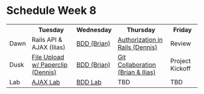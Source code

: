 # Schedule Week 8

<table>
  <tr>
    <th></th>
    <th>Tuesday</th>
    <th>Wednesday</th>
    <th>Thursday</th>
    <th>Friday</th>
  </tr>
  <tr>
    <td>Dawn</td>
    <td>Rails API & AJAX (Ilias)</td>
    <td><a href="https://github.com/sf-wdi-14/notes/blob/master/lectures/week-8/_3_wednesday/dawn/bdd-capybara.md">BDD (Brian)</a></td>
    <td><a href ="https://github.com/sf-wdi-14/notes/blob/master/lectures/week-8/_4_thursday/authorization.md">Authorization in Rails (Dennis)</a></td>
    <td>Review</td>
  </tr>
  <tr>
    <td>Dusk</td>
    <td><a href="https://github.com/sf-wdi-14/notes/blob/master/lectures/week-8/_1_monday/dusk/file-upload.md">File Upload w/ Paperclip (Dennis)</a></td>
    <td><a href="https://github.com/sf-wdi-14/notes/blob/master/lectures/week-8/_3_wednesday/dawn/bdd-capybara.md">BDD (Brian)</a></td>
    <td><a href="https://github.com/sf-wdi-14/notes/blob/master/lectures%2Fweek-8%2F_4_thursday%2Fgit-collaboration.md">Git Collaboration (Brian & Ilias)</a></td>
    <td>Project Kickoff</td>
  </tr>
  <tr>
    <td>Lab</td>
    <td><a href="https://github.com/sf-wdi-14/notes/blob/master/assignments/week-8/ajax-hw.md">AJAX Lab</a></td>
    <td><a href="https://github.com/sf-wdi-14/bdd-lab">BDD Lab</a></td>
    <td>TBD</td>
    <td>TBD</td>
  </tr>
</table>

